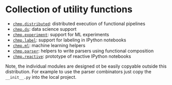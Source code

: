 # Collection of utility functions

- [`chmp.distributed`](src/chmp/distributed): distributed execution of
  functional pipelines
- [`chmp.ds`](docs/ds.md): data science support
- [`chmp.experiment`](src/chmp/experiment): support for ML experiments
- [`chmp.label`](docs/label.md): support for labeling in IPython notebooks
- [`chmp.ml`](src/chmp/ml): machine learning helpers
- [`chmp.parser`](src/chmp/parser): helpers to write parsers using functional
  composition
- [`chmp.reactive`](src/chmp/reactive): prototype of reactive IPython notebooks

Note, the individual modules are designed ot be easily copyable outside this
distribution. For example to use the parser combinators just copy the
`__init__.py` into the local project.
